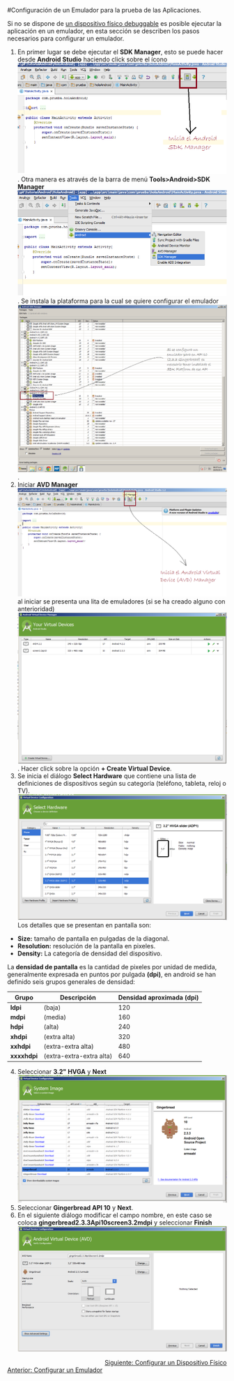 #Configuración de un Emulador para la prueba de las Aplicaciones.

Si no se dispone de [un dispositivo físico debuggable]() es posible ejecutar la aplicación en un emulador, en esta sección se describen los pasos necesarios para configurar un emulador.

1. En primer lugar se debe ejecutar el **SDK Manager**, esto se puede hacer desde **Android Studio** haciendo click sobre el ícono 
![icono](/capturas/ini_sdk.png). Otra manera es através de la barra de menú **Tools>Android>SDK Manager**
![](/capturas/ini_sdk_menu.png). Se instala la plataforma para la cual se quiere configurar el emulador ![plataformas](/capturas/ini_sdk_instal_platform.png).
2. Iniciar **AVD Manager** ![avd](/capturas/ini_avd.png) al iniciar se presenta una lita de emuladores (si se ha creado alguno con anterioridad) ![lista](/capturas/avd_list.png). Hacer click sobre la opción **+ Create Virtual Device**.
3. Se inicia el diálogo **Select Hardware** que contiene una lista de definiciones de dispositivos según su categoría (teléfono, tableta, reloj o TV).![](/capturas/select_hardware.png) Los detalles que se presentan en pantalla son:
 * **Size:** tamaño de pantalla en pulgadas de la diagonal.
 * **Resolution:** resolución de la pantalla en pixeles.
 * **Density:** La categoría de densidad del dispositivo.

La **densidad de pantalla** es la cantidad de pixeles por unidad de medida, generalmente expresada en puntos por pulgada **(dpi)**, en android se han definido seis grupos generales de densidad:

Grupo | Descripción | Densidad aproximada (dpi)
--- | --- | ---
 **ldpi** | (baja) | 120 
 **mdpi** | (media) | 160 
 **hdpi** | (alta) | 240 
 **xhdpi** | (extra alta) | 320 
 **xxhdpi** | (extra-extra alta) | 480 
 **xxxxhdpi** | (extra-extra-extra alta) | 640
4. Seleccionar **3.2" HVGA** y **Next**
![](/capturas/system_image.png)
5. Seleccionar **Gingerbread API 10** y **Next**.
6. En el siguiente diálogo modificar el campo nombre, en este caso se coloca **gingerbread2.3.3Api10screen3.2mdpi** y seleccionar **Finish**
![](/capturas/avd_very.png "Fin de La configuración")

<div>
<a href="dispositivo.md">
<div align="right">Siguiente: Configurar un Dispositivo Físico</div></a>
<a href="emulador.md">
<span align="left">Anterior: Configurar un Emulador</span></a>
</div>